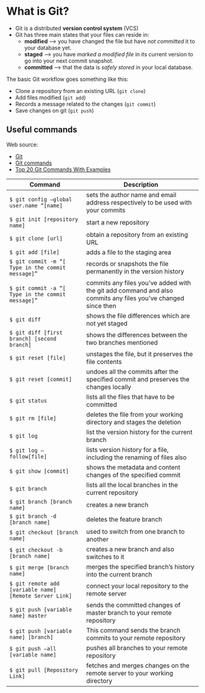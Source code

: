 # What is Git?

- Git is a distributed **version control system** (VCS)
- Git has three main states that your files can reside in: 
    - **modified**  --> you have changed the file but have *not committed* it to your database yet. 
    - **staged**  -->  you have *marked a modified file* in its current version to go into your next commit snapshot. 
    - **committed** --> that the data is *safely stored* in your local database.

The basic Git workflow goes something like this:

- Clone a repository from an existing URL (`git clone`)
- Add files modified (`git add`)
- Records a message related to the changes (`git commit`)
- Save changes on git (`git push`)
 
## Useful commands
 
 Web source:
 
 - [Git](https://git-scm.com/docs)
 - [Git commands](https://www.atlassian.com/git/glossary) 
 - [Top 20 Git Commands With Examples](https://dzone.com/articles/top-20-git-commands-with-examples)


 | Command | Description |
 | --- | --- |
 | `$ git config –global user.name “[name] `                                | sets the author name and email address respectively to be used with your commits |  
 | `$ git init [repository name] `                                                     | start a new repository |
 | `$ git clone [url] `                                                                            | obtain a repository from an existing URL |
 | `$ git add [file] `                                                                              | adds a file to the staging area |
 | `$ git commit -m “[ Type in the commit message]” `              | records or snapshots the file permanently in the version history |
 | `$ git commit -a “[ Type in the commit message]” `              | commits any files you’ve added with the git add command and also commits any files you’ve changed since then |
 | `$ git diff`                                                                                             | shows the file differences which are not yet staged |
 | `$ git diff [first branch] [second branch] `                           | shows the differences between the two branches mentioned |
 | `$ git reset [file] `                                                                           | unstages the file, but it preserves the file contents |
 | `$ git reset [commit] `                                                                       | undoes all the commits after the specified commit and preserves the changes locally |
 | `$ git status `                                                                                        | lists all the files that have to be committed |
 | `$ git rm [file] `                                                                                  | deletes the file from your working directory and stages the deletion |
 | `$ git log `                                                                                              | list the version history for the current branch |
 | `$ git log –follow[file] `                                                                 | lists version history for a file, including the renaming of files also |
 | `$ git show [commit] `                                                                         | shows the metadata and content changes of the specified commit |
 | `$ git branch `                                                                                        | lists all the local branches in the current repository |
 | `$ git branch [branch name] `                                                           | creates a new branch |
 | `$ git branch -d [branch name] `                                                     | deletes the feature branch |
 | `$ git checkout [branch name] `                                                       | used to switch from one branch to another |
 | `$ git checkout -b [branch name] `                                                 | creates a new branch and also switches to it | 
 | `$ git merge [branch name] `                                                             | merges the specified branch’s history into the current branch |
 | `$ git remote add [variable name] [Remote Server Link] `   | connect your local repository to the remote server |
 | `$ git push [variable name] master `                                            | sends the committed changes of master branch to your remote repository |
 | `$ git push [variable name] [branch] `                                        | This command sends the branch commits to your remote repository |
 | `$ git push –all [variable name] `                                                | pushes all branches to your remote repository |
 | `$ git pull [Repository Link] `                                                      | fetches and merges changes on the remote server to your working directory |
 
